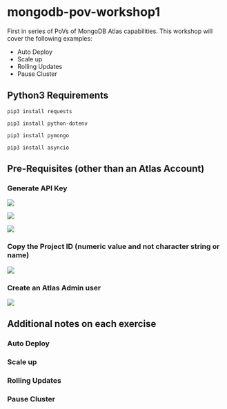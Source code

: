 # mongodb-pov-workshop1
First in series of PoVs of MongoDB Atlas capabilities.
This workshop will cover the following examples:

* Auto Deploy
* Scale up
* Rolling Updates
* Pause Cluster

## Python3 Requirements
```pip3 install requests``` 

```pip3 install python-dotenv ``` 

```pip3 install pymongo```
 
```pip3 install asyncio```
 

## Pre-Requisites (other than an Atlas Account)
### Generate API Key
![](img/api1.jpg)

![](img/api2.jpg)

![](img/api3.jpg)

### Copy the Project ID (numeric value and not character string or name)
![](img/api4.jpg)

### Create an Atlas Admin user 
![](img/createuser.jpg)

## Additional notes on each exercise
### Auto Deploy

### Scale up

### Rolling Updates

### Pause Cluster

